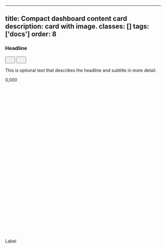 <!--
 *              Copyright (c) 2025 Visa, Inc.
 *
 * Licensed under the Apache License, Version 2.0 (the "License");
 * you may not use this file except in compliance with the License.
 * You may obtain a copy of the License at
 *
 *         http://www.apache.org/licenses/LICENSE-2.0
 *
 * Unless required by applicable law or agreed to in writing, software
 * distributed under the License is distributed on an "AS IS" BASIS,
 * WITHOUT WARRANTIES OR CONDITIONS OF ANY KIND, either express or implied.
 * See the License for the specific language governing permissions and
 * limitations under the License.
 *
 -->
---
title: Compact dashboard content card
description: card with image. 
classes: []
tags: ['docs']
order: 8
---

<div class="v-content-card">
  <div class="v-content-card-body v-flex v-flex-col v-gap-4">
    <div class="v-flex v-flex-row v-align-items-center v-justify-content-between">
      <h3 class="v-content-card-title v-typography-headline-4">
        <span class="v-align-self-end">
          Headline
        </span>
      </h3>
      <div class="v-flex v-align-items-center v-gap-8">
        <button aria-label="Export headline" class="v-button v-button-icon v-button-small v-button-tertiary">
          <svg class="v-icon v-icon-tiny" height="16" viewbox="0 0 16 17" width="16">
            <use href="#visa-share-tiny">
            </use>
          </svg>
        </button>
        <button aria-label="Favorite headline" class="v-button v-button-icon v-button-small v-button-tertiary">
          <svg class="v-icon v-icon-tiny" height="16" viewbox="0 0 16 16" width="16">
            <use href="#visa-favorite-star-outline-tiny">
            </use>
          </svg>
        </button>
      </div>
    </div>
    <p class="v-pt-4">
      This is optional text that describes the headline and subtitle in more detail.
    </p>
    <div class="v-flex v-flex-wrap v-gap-12 v-pt-12 v-align-items-center">
      <span class="v-typography-display-2" style="color: var(--palette-messaging-text-positive)">
        0,000
      </span>
      <div class="v-flex v-flex-col v-gap-4 v-align-items-center v-align-content-end v-mt-8">
        <svg aria-label="increasing trend" class="v-icon v-icon-tiny v-icon-arrow-up" viewbox="0 0 16 16">
          <use href="#visa-arrow-up-tiny">
          </use>
        </svg>
        Label
      </div>
    </div>
  </div>
</div>
